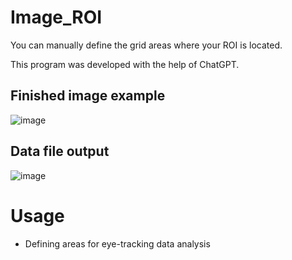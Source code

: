 # Image_ROI
You can manually define the grid areas where your ROI is located. 

This program was developed with the help of ChatGPT. 

## Finished image example 

![image](https://github.com/gomsing/Image-ROI-definer/assets/64123849/09d695e0-0ab9-473c-85d0-0e90c8793467)

## Data file output
![image](https://github.com/gomsing/Image-ROI-definer/assets/64123849/0eb10584-1c89-4a1d-9be8-88d8f2f57552)


# Usage 
- Defining areas for eye-tracking data analysis 
